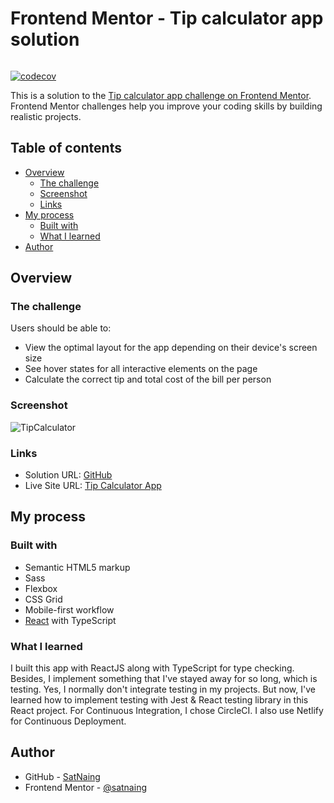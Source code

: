 # Frontend Mentor - Tip calculator app solution

[![<SatNaing>](https://circleci.com/gh/satnaing/tip-calculator.svg?style=svg)](https://7-385802150-gh.circle-artifacts.com/0/coverage/lcov-report/src/index.html)

[![codecov](https://codecov.io/gh/satnaing/tip-calculator/branch/main/graph/badge.svg?token=TIKO3H44LL)](https://codecov.io/gh/satnaing/tip-calculator)

This is a solution to the [Tip calculator app challenge on Frontend Mentor](https://www.frontendmentor.io/challenges/tip-calculator-app-ugJNGbJUX). Frontend Mentor challenges help you improve your coding skills by building realistic projects.

## Table of contents

- [Overview](#overview)
  - [The challenge](#the-challenge)
  - [Screenshot](#screenshot)
  - [Links](#links)
- [My process](#my-process)
  - [Built with](#built-with)
  - [What I learned](#what-i-learned)
- [Author](#author)

## Overview

### The challenge

Users should be able to:

- View the optimal layout for the app depending on their device's screen size
- See hover states for all interactive elements on the page
- Calculate the correct tip and total cost of the bill per person

### Screenshot

![TipCalculator](https://user-images.githubusercontent.com/53733092/125749986-66358d49-1475-4fdf-9129-9b5c7fc17df0.png)

### Links

- Solution URL: [GitHub](https://github.com/satnaing/tip-calculator)
- Live Site URL: [Tip Calculator App](https://splitter-sn.netlify.app)

## My process

### Built with

- Semantic HTML5 markup
- Sass
- Flexbox
- CSS Grid
- Mobile-first workflow
- [React](https://reactjs.org/) with TypeScript

### What I learned

I built this app with ReactJS along with TypeScript for type checking. Besides, I implement something that I've stayed away for so long, which is testing. Yes, I normally don't integrate testing in my projects. But now, I've learned how to implement testing with Jest & React testing library in this React project. For Continuous Integration, I chose CircleCI. I also use Netlify for Continuous Deployment.

## Author

- GitHub - [SatNaing](https://github.com/satnaing)
- Frontend Mentor - [@satnaing](https://www.frontendmentor.io/profile/satnaing)
